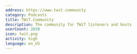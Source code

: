 ```yaml
---
address: https://www.twit.community
category: Podcasts
title: TWiT.Community
description: The community for TWiT listeners and hosts
userCount: 2630
icon: twit.png
activity: high
language: en_US
---
```


